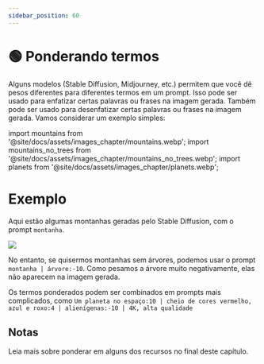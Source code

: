 ```yaml
---
sidebar_position: 60
---
```


# 🟢 Ponderando termos

Alguns modelos (Stable Diffusion, Midjourney, etc.) permitem que você dê pesos diferentes para diferentes termos em um prompt. Isso pode ser usado para enfatizar certas palavras ou frases na imagem gerada. Também pode ser usado para desenfatizar certas palavras ou frases na imagem gerada. Vamos considerar um exemplo simples:

import mountains from '@site/docs/assets/images_chapter/mountains.webp';
import mountains_no_trees from '@site/docs/assets/images_chapter/mountains_no_trees.webp';
import planets from '@site/docs/assets/images_chapter/planets.webp';


# Exemplo

Aqui estão algumas montanhas geradas pelo Stable Diffusion, com o prompt `montanha`.

<div style={{textAlign: 'center'}}>
  <img src={mountains} style={{width: "350px"}}/>
</div>

No entanto, se quisermos montanhas sem árvores, podemos usar o prompt `montanha | árvore:-10`. Como pesamos a árvore muito negativamente, elas não aparecem na imagem gerada.

<div style={{textAlign: 'center'}}>
  <LazyLoadImage src={mountains_no_trees} style={{width: "350px"}} />
</div>

Os termos ponderados podem ser combinados em prompts mais complicados, como `Um planeta no espaço:10 | cheio de cores vermelho, azul e roxo:4 | alienígenas:-10 | 4K, alta qualidade`

<div style={{textAlign: 'center'}}>
  <LazyLoadImage src={planets} style={{width: "350px"}} />
</div>

## Notas

Leia mais sobre ponderar em alguns dos recursos no final deste capítulo.